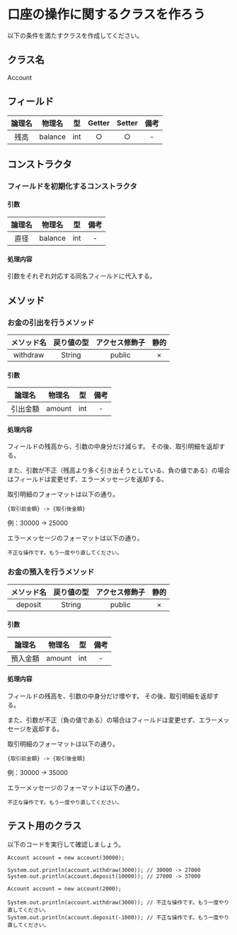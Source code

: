 # 口座の操作に関するクラスを作ろう

以下の条件を満たすクラスを作成してください。

## クラス名

Account

## フィールド

| 論理名 | 物理名 | 型 | Getter | Setter | 備考 | 
|:-:|:-:|:-:|:-:|:-:|:-:|
|残高| balance | int | ○ | ○ | - |

## コンストラクタ

### フィールドを初期化するコンストラクタ

#### 引数

| 論理名 | 物理名 | 型 | 備考 | 
|:-:|:-:|:-:|:-:|
|直径| balance | int | - |

#### 処理内容

引数をそれぞれ対応する同名フィールドに代入する。

## メソッド

### お金の引出を行うメソッド

|メソッド名 | 戻り値の型 | アクセス修飾子 | 静的 | 
|:-:|:-:|:-:|:-:|
| withdraw | String | public | × | 

#### 引数

| 論理名 | 物理名 | 型 | 備考 | 
|:-:|:-:|:-:|:-:|
|引出金額| amount | int | - |

#### 処理内容

フィールドの残高から、引数の中身分だけ減らす。
その後、取引明細を返却する。

また、引数が不正（残高より多く引き出そうとしている、負の値である）の場合はフィールドは変更せず、エラーメッセージを返却する。

取引明細のフォーマットは以下の通り。
```
{取引前金額} -> {取引後金額} 
```

例：30000 -> 25000 


エラーメッセージのフォーマットは以下の通り。
```
不正な操作です。もう一度やり直してください。
```

### お金の預入を行うメソッド

|メソッド名 | 戻り値の型 | アクセス修飾子 | 静的 | 
|:-:|:-:|:-:|:-:|
| deposit | String | public | × | 

#### 引数

| 論理名 | 物理名 | 型 | 備考 | 
|:-:|:-:|:-:|:-:|
|預入金額| amount | int | - |

#### 処理内容

フィールドの残高を、引数の中身分だけ増やす。
その後、取引明細を返却する。

また、引数が不正（負の値である）の場合はフィールドは変更せず、エラーメッセージを返却する。

取引明細のフォーマットは以下の通り。
```
{取引前金額} -> {取引後金額} 
```

例：30000 -> 35000 


エラーメッセージのフォーマットは以下の通り。
```
不正な操作です。もう一度やり直してください。
```

## テスト用のクラス

以下のコードを実行して確認しましょう。

```
Account account = new account(30000);

System.out.println(account.withdraw(3000)); // 30000 -> 27000
System.out.println(account.deposit(10000)); // 27000 -> 37000

Account account = new account(2000);

System.out.println(account.withdraw(3000)); // 不正な操作です。もう一度やり直してください。
System.out.println(account.deposit(-1000)); // 不正な操作です。もう一度やり直してください。
```